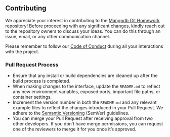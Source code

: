 ## Contributing

We appreciate your interest in contributing to the [Mangodb Git Homework](https://github.com/mangodb203/git-homework) repository! Before proceeding with any significant changes, kindly reach out to the repository owners to discuss your ideas. You can do this through an issue, email, or any other communication channel.

Please remember to follow our [Code of Conduct](https://github.com/mangodb203/git-homework/blob/main/CODE-OF-CONDUCT.md) during all your interactions with the project.

### Pull Request Process
- Ensure that any install or build dependencies are cleaned up after the build process is completed.
- When making changes to the interface, update the `README.md` to reflect any new environment variables, exposed ports, important file paths, or container settings.
- Increment the version number in both the `README.md` and any relevant example files to reflect the changes introduced in your Pull Request. We adhere to the [Semantic Versioning](https://semver.org/) (SemVer) guidelines.
- You can merge your Pull Request after receiving approval from two other developers. If you don’t have merge permissions, you can request one of the reviewers to merge it for you once it’s approved.
